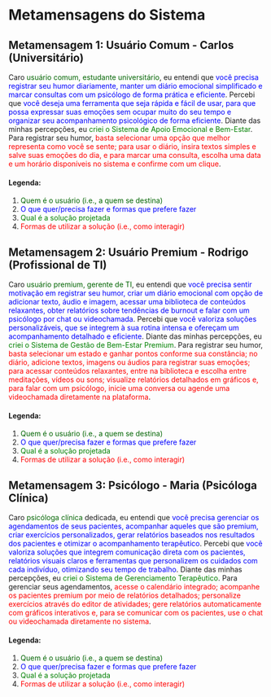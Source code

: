 # Metamensagens do Sistema 

## Metamensagem 1: Usuário Comum - Carlos (Universitário)

Caro <span style="color: darkgreen;">usuário comum, estudante universitário</span>, eu entendi que <span style="color: blue;">você precisa registrar seu humor diariamente, manter um diário emocional simplificado e marcar consultas com um psicólogo de forma prática e eficiente</span>. Percebi que <span style="color: blue;">você deseja uma ferramenta que seja rápida e fácil de usar, para que possa expressar suas emoções sem ocupar muito do seu tempo e organizar seu acompanhamento psicológico de forma eficiente</span>. Diante das minhas percepções, eu <span style="color: green;">criei o Sistema de Apoio Emocional e Bem-Estar</span>. Para registrar seu humor, <span style="color: red;">basta selecionar uma opção que melhor representa como você se sente; para usar o diário, insira textos simples e salve suas emoções do dia, e para marcar uma consulta, escolha uma data e um horário disponíveis no sistema e confirme com um clique</span>.

#### Legenda:
1. <span style="color: darkgreen;">Quem é o usuário (i.e., a quem se destina)</span>
2. <span style="color: blue;">O que quer/precisa fazer e formas que prefere fazer</span>
3. <span style="color: green;">Qual é a solução projetada</span>
4. <span style="color: red;">Formas de utilizar a solução (i.e., como interagir)</span>

## Metamensagem 2: Usuário Premium - Rodrigo (Profissional de TI)

Caro <span style="color: darkgreen;">usuário premium, gerente de TI</span>, eu entendi que <span style="color: blue;">você precisa sentir motivação em registrar seu humor, criar um diário emocional com opção de adicionar texto, áudio e imagem, acessar uma biblioteca de conteúdos relaxantes, obter relatórios sobre tendências de burnout e falar com um psicólogo por chat ou videochamada</span>. Percebi que <span style="color: blue;">você valoriza soluções personalizáveis, que se integrem à sua rotina intensa e ofereçam um acompanhamento detalhado e eficiente</span>. Diante das minhas percepções, eu <span style="color: green;">criei o Sistema de Gestão de Bem-Estar Premium</span>. Para registrar seu humor, <span style="color: red;">basta selecionar um estado e ganhar pontos conforme sua constância; no diário, adicione textos, imagens ou áudios para registrar suas emoções; para acessar conteúdos relaxantes, entre na biblioteca e escolha entre meditações, vídeos ou sons; visualize relatórios detalhados em gráficos e, para falar com um psicólogo, inicie uma conversa ou agende uma videochamada diretamente na plataforma</span>.

#### Legenda:
1. <span style="color: darkgreen;">Quem é o usuário (i.e., a quem se destina)</span>
2. <span style="color: blue;">O que quer/precisa fazer e formas que prefere fazer</span>
3. <span style="color: green;">Qual é a solução projetada</span>
4. <span style="color: red;">Formas de utilizar a solução (i.e., como interagir)</span>

## Metamensagem 3: Psicólogo - Maria (Psicóloga Clínica)

Caro <span style="color: darkgreen;">psicóloga clínica</span> dedicada, eu entendi que <span style="color: blue;">você precisa gerenciar os agendamentos de seus pacientes, acompanhar aqueles que são premium, criar exercícios personalizados, gerar relatórios baseados nos resultados dos pacientes e otimizar o acompanhamento terapêutico</span>. Percebi que <span style="color: blue;">você valoriza soluções que integrem comunicação direta com os pacientes, relatórios visuais claros e ferramentas que personalizem os cuidados com cada indivíduo, otimizando seu tempo de trabalho</span>. Diante das minhas percepções, eu <span style="color: green;">criei o Sistema de Gerenciamento Terapêutico</span>. Para gerenciar seus agendamentos, <span style="color: red;"> acesse o calendário integrado; acompanhe os pacientes premium por meio de relatórios detalhados; personalize exercícios através do editor de atividades; gere relatórios automaticamente com gráficos interativos e, para se comunicar com os pacientes, use o chat ou videochamada diretamente no sistema</span>.

#### Legenda:
1. <span style="color: darkgreen;">Quem é o usuário (i.e., a quem se destina)</span>
2. <span style="color: blue;">O que quer/precisa fazer e formas que prefere fazer</span>
3. <span style="color: green;">Qual é a solução projetada</span>
4. <span style="color: red;">Formas de utilizar a solução (i.e., como interagir)</span>


